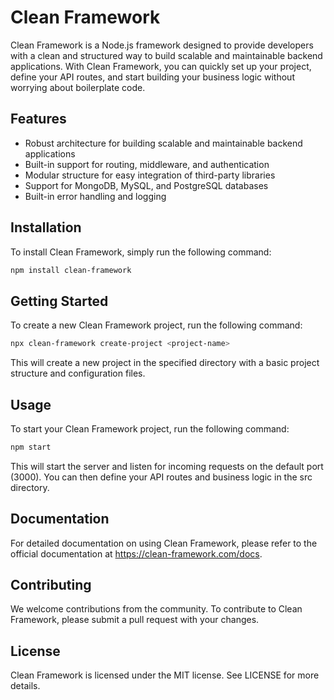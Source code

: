 # Clean Framework

Clean Framework is a Node.js framework designed to provide developers with a clean and structured way to build scalable and maintainable backend applications. With Clean Framework, you can quickly set up your project, define your API routes, and start building your business logic without worrying about boilerplate code.

## Features

- Robust architecture for building scalable and maintainable backend applications
- Built-in support for routing, middleware, and authentication
- Modular structure for easy integration of third-party libraries
- Support for MongoDB, MySQL, and PostgreSQL databases
- Built-in error handling and logging

## Installation

To install Clean Framework, simply run the following command:

```bash
npm install clean-framework
```

## Getting Started

To create a new Clean Framework project, run the following command:

```bash
npx clean-framework create-project <project-name>
```

This will create a new project in the specified directory with a basic project structure and configuration files.

## Usage

To start your Clean Framework project, run the following command:

```bash
npm start
```

This will start the server and listen for incoming requests on the default port (3000). You can then define your API routes and business logic in the src directory.

## Documentation

For detailed documentation on using Clean Framework, please refer to the official documentation at https://clean-framework.com/docs.

## Contributing

We welcome contributions from the community. To contribute to Clean Framework, please submit a pull request with your changes.

## License

Clean Framework is licensed under the MIT license. See LICENSE for more details.
